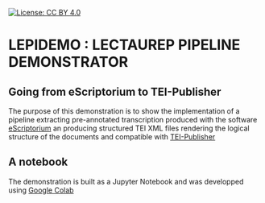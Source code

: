 <!-- badges -->

[![License: CC BY 4.0](https://img.shields.io/badge/License-CC%20BY%204.0-lightgrey.svg)](https://creativecommons.org/licenses/by/4.0/)  

<!-- end of badges-->

# LEPIDEMO : LECTAUREP PIPELINE DEMONSTRATOR

## Going from eScriptorium to TEI-Publisher

The purpose of this demonstration is to show the implementation of a pipeline extracting pre-annotated transcription produced with the software [eScriptorium](https://escriptorium.inria.fr) an producing structured TEI XML files rendering the logical structure of the documents and compatible with [TEI-Publisher](https://teipublisher.com/index.html)

## A notebook

The demonstration is built as a Jupyter Notebook and was developped using [Google Colab](https://colab.research.google.com)




